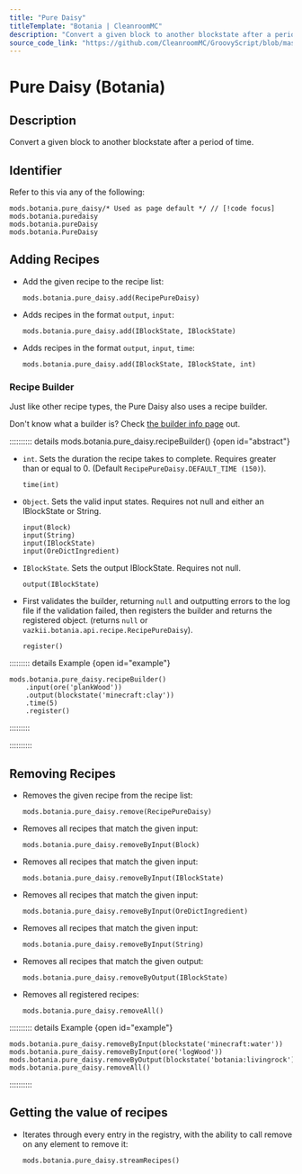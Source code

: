 ```yaml
---
title: "Pure Daisy"
titleTemplate: "Botania | CleanroomMC"
description: "Convert a given block to another blockstate after a period of time."
source_code_link: "https://github.com/CleanroomMC/GroovyScript/blob/master/src/main/java/com/cleanroommc/groovyscript/compat/mods/botania/PureDaisy.java"
---
```


# Pure Daisy (Botania)

## Description

Convert a given block to another blockstate after a period of time.

## Identifier

Refer to this via any of the following:

```groovy:no-line-numbers {1}
mods.botania.pure_daisy/* Used as page default */ // [!code focus]
mods.botania.puredaisy
mods.botania.pureDaisy
mods.botania.PureDaisy
```


## Adding Recipes

- Add the given recipe to the recipe list:

    ```groovy:no-line-numbers
    mods.botania.pure_daisy.add(RecipePureDaisy)
    ```

- Adds recipes in the format `output`, `input`:

    ```groovy:no-line-numbers
    mods.botania.pure_daisy.add(IBlockState, IBlockState)
    ```

- Adds recipes in the format `output`, `input`, `time`:

    ```groovy:no-line-numbers
    mods.botania.pure_daisy.add(IBlockState, IBlockState, int)
    ```


### Recipe Builder

Just like other recipe types, the Pure Daisy also uses a recipe builder.

Don't know what a builder is? Check [the builder info page](../../getting_started/builder.md) out.

:::::::::: details mods.botania.pure_daisy.recipeBuilder() {open id="abstract"}
- `int`. Sets the duration the recipe takes to complete. Requires greater than or equal to 0. (Default `RecipePureDaisy.DEFAULT_TIME (150)`).

    ```groovy:no-line-numbers
    time(int)
    ```

- `Object`. Sets the valid input states. Requires not null and either an IBlockState or String.

    ```groovy:no-line-numbers
    input(Block)
    input(String)
    input(IBlockState)
    input(OreDictIngredient)
    ```

- `IBlockState`. Sets the output IBlockState. Requires not null.

    ```groovy:no-line-numbers
    output(IBlockState)
    ```

- First validates the builder, returning `null` and outputting errors to the log file if the validation failed, then registers the builder and returns the registered object. (returns `null` or `vazkii.botania.api.recipe.RecipePureDaisy`).

    ```groovy:no-line-numbers
    register()
    ```

::::::::: details Example {open id="example"}
```groovy:no-line-numbers
mods.botania.pure_daisy.recipeBuilder()
    .input(ore('plankWood'))
    .output(blockstate('minecraft:clay'))
    .time(5)
    .register()
```

:::::::::

::::::::::

## Removing Recipes

- Removes the given recipe from the recipe list:

    ```groovy:no-line-numbers
    mods.botania.pure_daisy.remove(RecipePureDaisy)
    ```

- Removes all recipes that match the given input:

    ```groovy:no-line-numbers
    mods.botania.pure_daisy.removeByInput(Block)
    ```

- Removes all recipes that match the given input:

    ```groovy:no-line-numbers
    mods.botania.pure_daisy.removeByInput(IBlockState)
    ```

- Removes all recipes that match the given input:

    ```groovy:no-line-numbers
    mods.botania.pure_daisy.removeByInput(OreDictIngredient)
    ```

- Removes all recipes that match the given input:

    ```groovy:no-line-numbers
    mods.botania.pure_daisy.removeByInput(String)
    ```

- Removes all recipes that match the given output:

    ```groovy:no-line-numbers
    mods.botania.pure_daisy.removeByOutput(IBlockState)
    ```

- Removes all registered recipes:

    ```groovy:no-line-numbers
    mods.botania.pure_daisy.removeAll()
    ```

:::::::::: details Example {open id="example"}
```groovy:no-line-numbers
mods.botania.pure_daisy.removeByInput(blockstate('minecraft:water'))
mods.botania.pure_daisy.removeByInput(ore('logWood'))
mods.botania.pure_daisy.removeByOutput(blockstate('botania:livingrock'))
mods.botania.pure_daisy.removeAll()
```

::::::::::

## Getting the value of recipes

- Iterates through every entry in the registry, with the ability to call remove on any element to remove it:

    ```groovy:no-line-numbers
    mods.botania.pure_daisy.streamRecipes()
    ```
